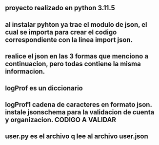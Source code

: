 ## proyecto realizado en python 3.11.5

## al instalar pyhton ya trae el modulo de json, el cual se importa para crear el codigo correspondiente con la linea import json.

## realice el json en las 3 formas que menciono a continuacion, pero todas contiene la misma informacion.

## logProf es un diccionario 

## logProf1 cadena de caracteres en formato json. instale jsonschema para la validacion de cuenta y organizacion. CODIGO A VALIDAR

## user.py es el archivo q lee al archivo user.json